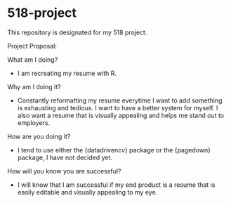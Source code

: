 # 518-project
This repository is designated for my 518 project.

Project Proposal:

What am I doing?
- I am recreating my resume with R. 

Why am I doing it?
- Constantly reformatting my resume everytime I want to add something is exhausting and tedious. I want to have a better system for myself. I also want a resume that is visually appealing and helps me stand out to employers.


How are you doing it?
- I tend to use either the {datadrivencv} package or the {pagedown} package, I have not decided yet. 


How will you know you are successful?
- I will know that I am successful if my end product is a resume that is easily editable and visually appealing to my eye.
